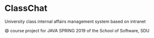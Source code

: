 # ClassChat
University class internal affairs management system based on intranet

:smile: course project for JAVA SPRING 2019 of the School of Software, SDU

